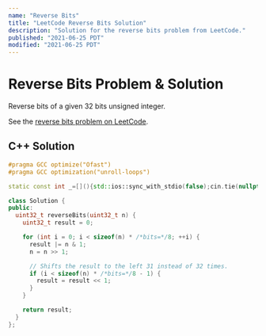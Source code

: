 ```yaml
---
name: "Reverse Bits"
title: "LeetCode Reverse Bits Solution"
description: "Solution for the reverse bits problem from LeetCode."
published: "2021-06-25 PDT"
modified: "2021-06-25 PDT"
---
```


# Reverse Bits Problem & Solution

Reverse bits of a given 32 bits unsigned integer.

See the [reverse bits problem on LeetCode](https://leetcode.com/problems/reverse-bits).

## C++ Solution

```cpp
#pragma GCC optimize("Ofast")
#pragma GCC optimization("unroll-loops")

static const int _=[](){std::ios::sync_with_stdio(false);cin.tie(nullptr);cout.tie(nullptr);return 0;}();

class Solution {
public:
  uint32_t reverseBits(uint32_t n) {
    uint32_t result = 0;

    for (int i = 0; i < sizeof(n) * /*bits=*/8; ++i) {
      result |= n & 1;
      n = n >> 1;

      // Shifts the result to the left 31 instead of 32 times.
      if (i < sizeof(n) * /*bits=*/8 - 1) {
        result = result << 1;
      }
    }

    return result;
  }
};
```
